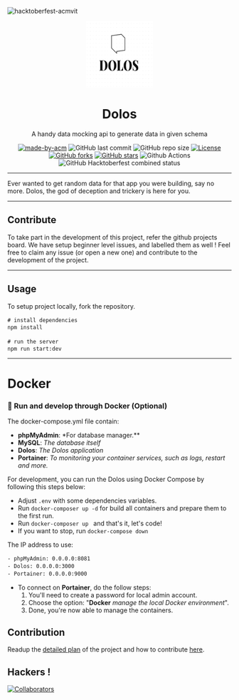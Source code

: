 
![hacktoberfest-acmvit](https://user-images.githubusercontent.com/59484953/94790665-3a4d9a80-03f4-11eb-98da-3614b3eb6ebc.png)

<p align="center"><img src="Logo_png/GIT1.png" width="150px" height="150px"></p>
<h1 align="center"> Dolos </h1>

<p align="center"> 
A handy data mocking api to generate data in  given schema
</p>
<div align="center">

[![made-by-acm](https://img.shields.io/badge/MADE%20BY-ACM%20VIT-blue?style=for-the-badge)](https://acmvit.in/)
![GitHub last commit](https://img.shields.io/github/last-commit/ACM-VIT/dolos?style=for-the-badge)
![GitHub repo size](https://img.shields.io/github/repo-size/ACM-VIT/dolos?style=for-the-badge)
[![License](https://img.shields.io/badge/License-MIT-green.svg?style=for-the-badge)](https://en.wikipedia.org/wiki/MIT_License)
[![GitHub forks](https://img.shields.io/github/forks/ACM-VIT/dolos?style=for-the-badge)](https://github.com/ACM-VIT/dolos/network)
[![GitHub stars](https://img.shields.io/github/stars/ACM-VIT/dolos?style=for-the-badge)](https://github.com/ACM-VIT/dolos/stargazers)
![Github Actions](https://img.shields.io/github/workflow/status/ACM-VIT/dolos/Node.js%20CI?style=for-the-badge)
![GitHub Hacktoberfest combined status](https://img.shields.io/github/hacktoberfest/2020/ACM-VIT/dolos?style=for-the-badge)

</div>

---

Ever wanted to get random data for that app you were building, say no more. Dolos, the god of deception and trickery is here for you.

---

## Contribute

To take part in the development of this project, refer the github projects board. We have setup beginner level issues, and labelled them as well ! Feel free to claim any issue (or open a new one) and contribute to the development of the project.

---

## Usage

To setup project locally, fork the repository.

```console
# install dependencies
npm install

# run the server
npm run start:dev
```

---

# Docker

### 🐳 Run and develop through Docker (Optional)

The docker-compose.yml file contain:

- **phpMyAdmin**: \*For database manager.\*\*
- **MySQL**: _The database itself_
- **Dolos**: _The Dolos application_
- **Portainer**: _To monitoring your container services, such as logs, restart and more._

For development, you can run the Dolos using Docker Compose by following this steps below:

- Adjust `.env` with some dependencies variables.
- Run `docker-composer up -d` for build all containers and prepare them to the first run.
- Run `docker-composer up ` and that's it, let's code!
- If you want to stop, run `docker-compose down`

The IP address to use:

```sh
- phpMyAdmin: 0.0.0.0:8081
- Dolos: 0.0.0.0:3000
- Portainer: 0.0.0.0:9000
```

- To connect on **Portainer**, do the follow steps:
  1. You'll need to create a password for local admin account.
  2. Choose the option: "**Docker** _manage the local Docker environment_".
  3. Done, you're now able to manage the containers.

## Contribution

Readup the [detailed plan](docs/PLAN.md) of the project and how to contribute [here](docs/SUBMITTING_PULL_REQUEST.md).

## Hackers !

[![Collaborators](https://contributors-img.web.app/image?repo=ACM-VIT/dolos)](https://github.com/ACM-VIT/dolos/graphs/contributors)
